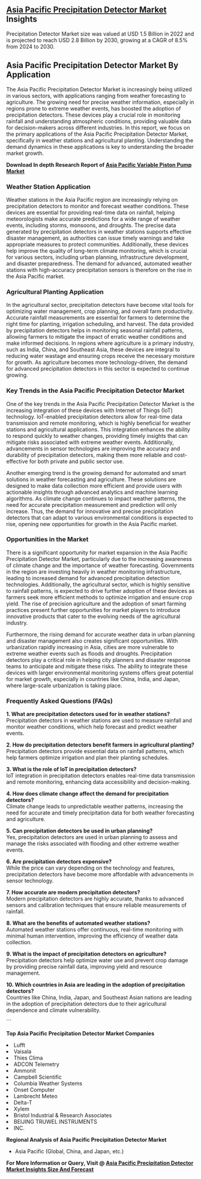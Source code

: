 <h2><a href="https://www.verifiedmarketreports.com/download-sample/?rid=346904&amp;utm_source=Github-Feb&amp;utm_medium=225" target="_blank">Asia Pacific Precipitation Detector Market</a> Insights</h2><p>Precipitation Detector Market size was valued at USD 1.5 Billion in 2022 and is projected to reach USD 2.8 Billion by 2030, growing at a CAGR of 8.5% from 2024 to 2030.</p><p><h2>Asia Pacific Precipitation Detector Market By Application</h2> <p>The Asia Pacific Precipitation Detector Market is increasingly being utilized in various sectors, with applications ranging from weather forecasting to agriculture. The growing need for precise weather information, especially in regions prone to extreme weather events, has boosted the adoption of precipitation detectors. These devices play a crucial role in monitoring rainfall and understanding atmospheric conditions, providing valuable data for decision-makers across different industries. In this report, we focus on the primary applications of the Asia Pacific Precipitation Detector Market, specifically in weather stations and agricultural planting. Understanding the demand dynamics in these applications is key to understanding the broader market growth.</p> <p><strong><p><strong>Download In depth Research Report of <a href="https://www.verifiedmarketreports.com/download-sample/?rid=236118&amp;utm_source=Pulse-Dec&amp;utm_medium=225" target="_blank">Asia Pacific Variable Piston Pump Market</a></strong></p></strong></p> <h3>Weather Station Application</h3> <p>Weather stations in the Asia Pacific region are increasingly relying on precipitation detectors to monitor and forecast weather conditions. These devices are essential for providing real-time data on rainfall, helping meteorologists make accurate predictions for a wide range of weather events, including storms, monsoons, and droughts. The precise data generated by precipitation detectors in weather stations supports effective disaster management, as authorities can issue timely warnings and take appropriate measures to protect communities. Additionally, these devices help improve the quality of long-term climate monitoring, which is crucial for various sectors, including urban planning, infrastructure development, and disaster preparedness. The demand for advanced, automated weather stations with high-accuracy precipitation sensors is therefore on the rise in the Asia Pacific market.</p> <h3>Agricultural Planting Application</h3> <p>In the agricultural sector, precipitation detectors have become vital tools for optimizing water management, crop planning, and overall farm productivity. Accurate rainfall measurements are essential for farmers to determine the right time for planting, irrigation scheduling, and harvest. The data provided by precipitation detectors helps in monitoring seasonal rainfall patterns, allowing farmers to mitigate the impact of erratic weather conditions and make informed decisions. In regions where agriculture is a primary industry, such as India, China, and Southeast Asia, these devices are integral to reducing water wastage and ensuring crops receive the necessary moisture for growth. As agriculture becomes more technology-driven, the demand for advanced precipitation detectors in this sector is expected to continue growing.</p> <h3>Key Trends in the Asia Pacific Precipitation Detector Market</h3> <p>One of the key trends in the Asia Pacific Precipitation Detector Market is the increasing integration of these devices with Internet of Things (IoT) technology. IoT-enabled precipitation detectors allow for real-time data transmission and remote monitoring, which is highly beneficial for weather stations and agricultural applications. This integration enhances the ability to respond quickly to weather changes, providing timely insights that can mitigate risks associated with extreme weather events. Additionally, advancements in sensor technologies are improving the accuracy and durability of precipitation detectors, making them more reliable and cost-effective for both private and public sector use.</p> <p>Another emerging trend is the growing demand for automated and smart solutions in weather forecasting and agriculture. These solutions are designed to make data collection more efficient and provide users with actionable insights through advanced analytics and machine learning algorithms. As climate change continues to impact weather patterns, the need for accurate precipitation measurement and prediction will only increase. Thus, the demand for innovative and precise precipitation detectors that can adapt to various environmental conditions is expected to rise, opening new opportunities for growth in the Asia Pacific market.</p> <h3>Opportunities in the Market</h3> <p>There is a significant opportunity for market expansion in the Asia Pacific Precipitation Detector Market, particularly due to the increasing awareness of climate change and the importance of weather forecasting. Governments in the region are investing heavily in weather monitoring infrastructure, leading to increased demand for advanced precipitation detection technologies. Additionally, the agricultural sector, which is highly sensitive to rainfall patterns, is expected to drive further adoption of these devices as farmers seek more efficient methods to optimize irrigation and ensure crop yield. The rise of precision agriculture and the adoption of smart farming practices present further opportunities for market players to introduce innovative products that cater to the evolving needs of the agricultural industry.</p> <p>Furthermore, the rising demand for accurate weather data in urban planning and disaster management also creates significant opportunities. With urbanization rapidly increasing in Asia, cities are more vulnerable to extreme weather events such as floods and droughts. Precipitation detectors play a critical role in helping city planners and disaster response teams to anticipate and mitigate these risks. The ability to integrate these devices with larger environmental monitoring systems offers great potential for market growth, especially in countries like China, India, and Japan, where large-scale urbanization is taking place.</p> <h3>Frequently Asked Questions (FAQs)</h3> <p><strong>1. What are precipitation detectors used for in weather stations?</strong><br> Precipitation detectors in weather stations are used to measure rainfall and monitor weather conditions, which help forecast and predict weather events.</p> <p><strong>2. How do precipitation detectors benefit farmers in agricultural planting?</strong><br> Precipitation detectors provide essential data on rainfall patterns, which help farmers optimize irrigation and plan their planting schedules.</p> <p><strong>3. What is the role of IoT in precipitation detectors?</strong><br> IoT integration in precipitation detectors enables real-time data transmission and remote monitoring, enhancing data accessibility and decision-making.</p> <p><strong>4. How does climate change affect the demand for precipitation detectors?</strong><br> Climate change leads to unpredictable weather patterns, increasing the need for accurate and timely precipitation data for both weather forecasting and agriculture.</p> <p><strong>5. Can precipitation detectors be used in urban planning?</strong><br> Yes, precipitation detectors are used in urban planning to assess and manage the risks associated with flooding and other extreme weather events.</p> <p><strong>6. Are precipitation detectors expensive?</strong><br> While the price can vary depending on the technology and features, precipitation detectors have become more affordable with advancements in sensor technology.</p> <p><strong>7. How accurate are modern precipitation detectors?</strong><br> Modern precipitation detectors are highly accurate, thanks to advanced sensors and calibration techniques that ensure reliable measurements of rainfall.</p> <p><strong>8. What are the benefits of automated weather stations?</strong><br> Automated weather stations offer continuous, real-time monitoring with minimal human intervention, improving the efficiency of weather data collection.</p> <p><strong>9. What is the impact of precipitation detectors on agriculture?</strong><br> Precipitation detectors help optimize water use and prevent crop damage by providing precise rainfall data, improving yield and resource management.</p> <p><strong>10. Which countries in Asia are leading in the adoption of precipitation detectors?</strong><br> Countries like China, India, Japan, and Southeast Asian nations are leading in the adoption of precipitation detectors due to their agricultural dependence and climate vulnerability.</p> ```</p><p><strong>Top Asia Pacific Precipitation Detector Market Companies</strong></p><div data-test-id=""><p><li>Lufft</li><li> Vaisala</li><li> Thies Clima</li><li> ADCON Telemetry</li><li> Ammonit</li><li> Campbell Scientific</li><li> Columbia Weather Systems</li><li> Onset Computer</li><li> Lambrecht Meteo</li><li> Delta-T</li><li> Xylem</li><li> Bristol Industrial & Research Associates</li><li> BEIJING TRUWEL INSTRUMENTS</li><li>INC.</li></p><div><strong>Regional Analysis of&nbsp;Asia Pacific Precipitation Detector Market</strong></div><ul><li dir="ltr"><p dir="ltr">Asia Pacific (Global, China, and Japan, etc.)</p></li></ul><p><strong>For More Information or Query, Visit @&nbsp;</strong><strong><a href="https://www.verifiedmarketreports.com/product/precipitation-detector-market/?utm_source=Github-Feb&amp;utm_medium=225" target="_blank">Asia Pacific Precipitation Detector Market Insights Size And Forecast</a></strong></p></div><h2>&nbsp;</h2><div data-test-id="">&nbsp;</div>
